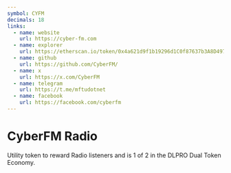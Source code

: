 ```yaml
---
symbol: CYFM
decimals: 18
links:
  - name: website
    url: https://cyber-fm.com
  - name: explorer
    url: https://etherscan.io/token/0x4a621d9f1b19296d1C0f87637b3A8D4978e9bf82
  - name: github
    url: https://github.com/CyberFM/
  - name: x
    url: https://x.com/CyberFM
  - name: telegram
    url: https://t.me/mftudotnet
  - name: facebook
    url: https://facebook.com/cyberfm
---
```


# CyberFM Radio

Utility token to reward Radio listeners and is 1 of 2 in the DLPRO Dual Token Economy.
